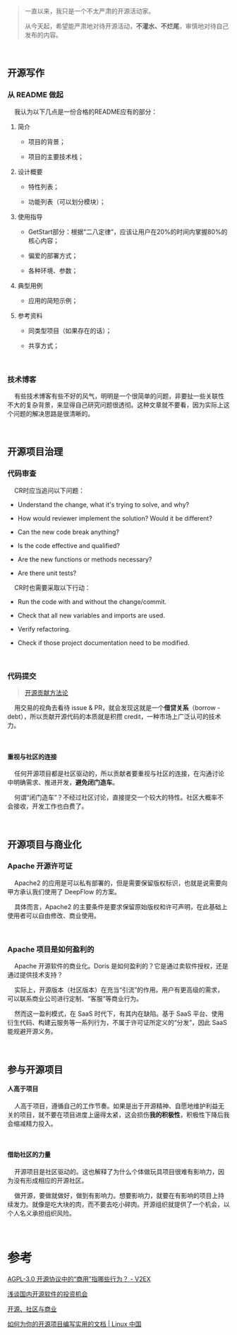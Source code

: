 > 一直以来，我只是一个不太严肃的开源活动家。
> 
> 从今天起，希望能严肃地对待开源活动，**不灌水、不烂尾**，审慎地对待自己发布的内容。

    

## 开源写作

### 从 README 做起

    我认为以下几点是一份合格的README应有的部分：

1. 简介
   
   - 项目的背景；
   
   - 项目的主要技术栈；

2. 设计概要
   
   - 特性列表；
   
   - 功能列表（可以划分模块）；

3. 使用指导
   
   - GetStart部分：根据“二八定律”，应该让用户在20%的时间内掌握80%的核心内容；
   
   - 偏爱的部署方式；
   
   - 各种环境、参数；

4. 典型用例
   
   - 应用的简短示例；

5. 参考资料
   
   - 同类型项目（如果存在的话）；
   
   - 共享方式；

    

### 技术博客

    有些技术博客有些不好的风气，明明是一个很简单的问题，非要扯一些关联性不大的复杂背景，来显得自己研究问题很透彻。这种文章就不要看，因为实际上这个问题的解决思路是很清晰的。

    

## 开源项目治理

### 代码审查

    CR时应当追问以下问题：

- Understand the change, what it's trying to solve, and why?

- How would reviewer implement the solution? Would it be different?

- Can the new code break anything?

- Is the code effective and qualified?

- Are the new functions or methods necessary?

- Are there unit tests?

    CR时也需要采取以下行动：

- Run the code with and without the change/commit.

- Check that all new variables and imports are used.

- Verify refactoring.

- Check if those project documentation need to be modified.

    

### 代码提交

> [开源贡献方法论](https://www.tisonkun.org/2021/12/05/effective-open-source-participant/)

    用交易的视角去看待 issue & PR，就会发现这就是一个**借贷关系**（borrow - debt），所以贡献开源代码的本质就是积攒  credit，一种市场上广泛认可的技术力。

    

#### 重视与社区的连接

    任何开源项目都是社区驱动的，所以贡献者要重视与社区的连接，在沟通讨论中明确需求、推进开发，**避免闭门造车**。

    何谓“闭门造车”？不经过社区讨论，直接提交一个较大的特性。社区大概率不会接收，开发工作也白费了。

    

## 开源项目与商业化

### Apache 开源许可证

    Apache2 的应用是可以私有部署的，但是需要保留版权标识，也就是说需要向甲方承认我们使用了 DeepFlow 的方案。

    具体而言，Apache2 的主要条件是要求保留原始版权和许可声明，在此基础上使用者可以自由修改、商业使用。

    

### Apache 项目是如何盈利的

    Apache 开源软件的商业化。Doris 是如何盈利的？它是通过卖软件授权，还是通过提供技术支持？

    实际上，开源版本（社区版本）在充当“引流”的作用。用户有更高级的需求，可以联系商业公司进行定制、“客服”等商业行为。

    然而这一盈利模式，在 SaaS 时代下，有其内在缺陷。基于 SaaS 平台、使用衍生代码、构建云服务等一系列行为，不属于许可证所定义的“分发”，因此 SaaS 能规避开源义务。

    

## 参与开源项目

#### 人高于项目

    人高于项目，遵循自己的工作节奏。如果是出于开源精神、自愿地维护利益无关的项目，就不要在项目进度上逼得太紧，这会损伤**我的积极性**，积极性下降后我会缩减精力投入。

    

#### 借助社区的力量

    开源项目是社区驱动的。这也解释了为什么个体做玩具项目很难有影响力，因为没有形成相应的开源社区。

    做开源，要做就做好，做到有影响力。想要影响力，就要在有影响的项目上持续发力。就像是吃大块的肉，而不要去吃小碎肉。开源组织就提供了一个机会，以个人名义承担组织风险。

    

# 参考

[AGPL-3.0 开源协议中的“商用”指哪些行为？ - V2EX](https://www.v2ex.com/t/769017)

[浅谈国内开源软件的投资机会](https://zhuanlan.zhihu.com/p/114857686)

[开源、社区与商业](https://zhuanlan.zhihu.com/p/623850781)

[如何为你的开源项目编写实用的文档 | Linux 中国](https://zhuanlan.zhihu.com/p/120399648)
